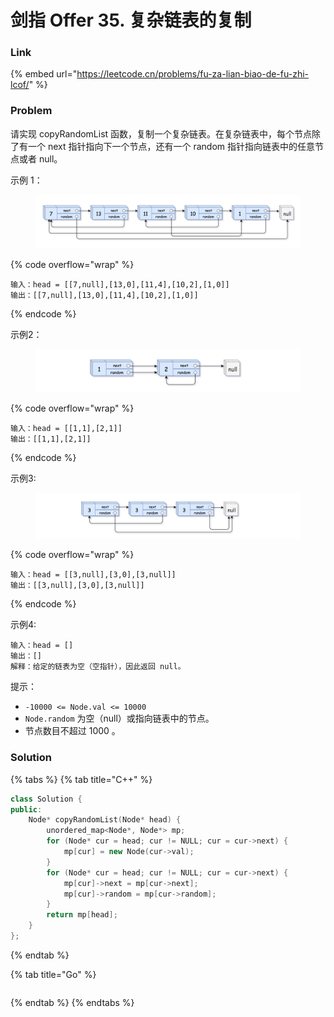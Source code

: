 # 剑指 Offer 35. 复杂链表的复制

### Link

{% embed url="https://leetcode.cn/problems/fu-za-lian-biao-de-fu-zhi-lcof/" %}

### Problem

请实现 copyRandomList 函数，复制一个复杂链表。在复杂链表中，每个节点除了有一个 next 指针指向下一个节点，还有一个 random 指针指向链表中的任意节点或者 null。

示例 1：

<figure><img src="../../.gitbook/assets/image (1).png" alt=""><figcaption></figcaption></figure>

{% code overflow="wrap" %}
```
输入：head = [[7,null],[13,0],[11,4],[10,2],[1,0]]
输出：[[7,null],[13,0],[11,4],[10,2],[1,0]]
```
{% endcode %}

示例2：

<figure><img src="../../.gitbook/assets/image (6).png" alt=""><figcaption></figcaption></figure>

{% code overflow="wrap" %}
```
输入：head = [[1,1],[2,1]]
输出：[[1,1],[2,1]]
```
{% endcode %}

示例3:

<figure><img src="../../.gitbook/assets/image (3).png" alt=""><figcaption></figcaption></figure>

{% code overflow="wrap" %}
```
输入：head = [[3,null],[3,0],[3,null]]
输出：[[3,null],[3,0],[3,null]]
```
{% endcode %}

示例4:

```
输入：head = []
输出：[]
解释：给定的链表为空（空指针），因此返回 null。
```

提示：

* `-10000 <= Node.val <= 10000`
* `Node.random` 为空（null）或指向链表中的节点。
* 节点数目不超过 1000 。

&#x20;

### Solution

{% tabs %}
{% tab title="C++" %}
```cpp
class Solution {
public:
    Node* copyRandomList(Node* head) {
        unordered_map<Node*, Node*> mp;
        for (Node* cur = head; cur != NULL; cur = cur->next) {
            mp[cur] = new Node(cur->val);
        }
        for (Node* cur = head; cur != NULL; cur = cur->next) {
            mp[cur]->next = mp[cur->next];
            mp[cur]->random = mp[cur->random];
        }
        return mp[head];
    }
};
```
{% endtab %}

{% tab title="Go" %}
```go
```
{% endtab %}
{% endtabs %}
